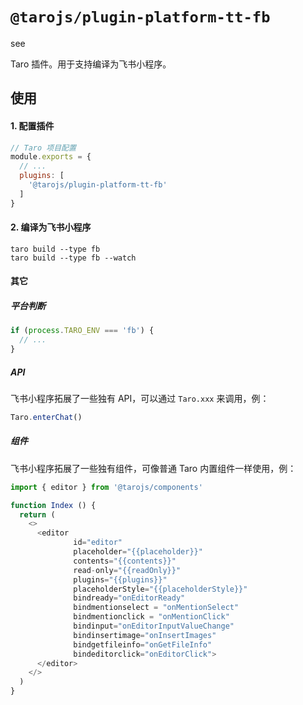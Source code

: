 # `@tarojs/plugin-platform-tt-fb`

see

Taro 插件。用于支持编译为飞书小程序。

## 使用

#### 1. 配置插件

```js
// Taro 项目配置
module.exports = {
  // ...
  plugins: [
    '@tarojs/plugin-platform-tt-fb'
  ]
}
```

#### 2. 编译为飞书小程序

```shell
taro build --type fb
taro build --type fb --watch
```

#### 其它

##### 平台判断

```js
if (process.TARO_ENV === 'fb') {
  // ...
}
```

##### API

飞书小程序拓展了一些独有 API，可以通过 `Taro.xxx` 来调用，例：

```js
Taro.enterChat()
```

##### 组件

飞书小程序拓展了一些独有组件，可像普通 Taro 内置组件一样使用，例：

```js
import { editor } from '@tarojs/components'

function Index () {
  return (
    <>
      <editor
              id="editor"
              placeholder="{{placeholder}}"
              contents="{{contents}}"
              read-only="{{readOnly}}"
              plugins="{{plugins}}"
              placeholderStyle="{{placeholderStyle}}"
              bindready="onEditorReady"
              bindmentionselect = "onMentionSelect"
              bindmentionclick = "onMentionClick"
              bindinput="onEditorInputValueChange"
              bindinsertimage="onInsertImages"
              bindgetfileinfo="onGetFileInfo"
              bindeditorclick="onEditorClick">
      </editor> 
    </>
  )
}
```
